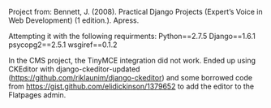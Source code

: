 Project from: Bennett, J. (2008). Practical Django Projects (Expert’s Voice in Web Development) (1 edition.). Apress.

Attempting it with the following requirments:
Python==2.7.5
Django==1.6.1
psycopg2==2.5.1
wsgiref==0.1.2

In the CMS project, the TinyMCE integration did not work. Ended up using CKEditor with django-ckeditor-updated (https://github.com/riklaunim/django-ckeditor) and some borrowed code from https://gist.github.com/elidickinson/1379652 to add the editor to the Flatpages admin.
